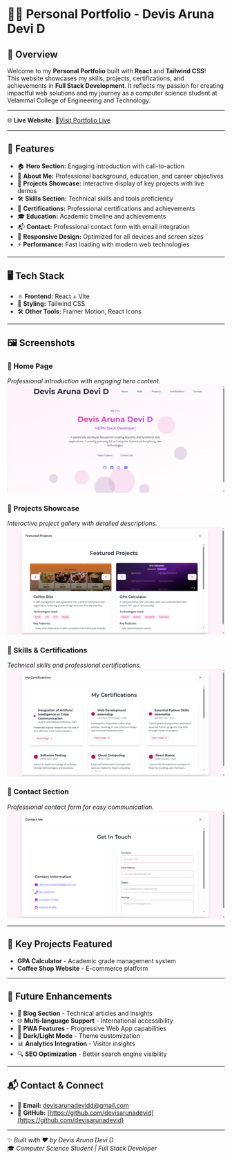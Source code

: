 # 👩‍💻 Personal Portfolio - Devis Aruna Devi D

## 📌 Overview

Welcome to my **Personal Portfolio** built with **React** and **Tailwind CSS**!  
This website showcases my skills, projects, certifications, and achievements in **Full Stack Development**. It reflects my passion for creating impactful web solutions and my journey as a computer science student at Velammal College of Engineering and Technology.

---

🌐 **Live Website:** 
🚀[Visit Portfolio Live](https://portfolio-wheat-three-19.vercel.app/)

---

## 🎯 Features

- 🏠 **Hero Section:** Engaging introduction with call-to-action
- 👤 **About Me:** Professional background, education, and career objectives
- 💼 **Projects Showcase:** Interactive display of key projects with live demos
- 🛠️ **Skills Section:** Technical skills and tools proficiency
- 📜 **Certifications:** Professional certifications and achievements
- 🎓 **Education:** Academic timeline and achievements
- 📬 **Contact:** Professional contact form with email integration
- 📱 **Responsive Design:** Optimized for all devices and screen sizes
- ⚡ **Performance:** Fast loading with modern web technologies

---

## 🖥️ Tech Stack

- ⚛️ **Frontend:** React + Vite
- 🎨 **Styling:** Tailwind CSS
- 🛠️ **Other Tools:** Framer Motion, React Icons

---

## 🖼️ Screenshots

### 📌 Home Page

_Professional introduction with engaging hero content._  
![Home Page](./screenshots/home.png)

### 📌 Projects Showcase

_Interactive project gallery with detailed descriptions._  
![Projects](./screenshots/projects.png)

### 📌 Skills & Certifications

_Technical skills and professional certifications._  
![Certifications](./screenshots/certifications.png)

### 📌 Contact Section

_Professional contact form for easy communication._  
![Contact](./screenshots/contact.png)

---

## 🎯 Key Projects Featured

- **GPA Calculator** - Academic grade management system
- **Coffee Shop Website** - E-commerce platform

---

## 🚀 Future Enhancements

- 📝 **Blog Section** - Technical articles and insights
- 🌐 **Multi-language Support** - International accessibility
- 📱 **PWA Features** - Progressive Web App capabilities
- 🌙 **Dark/Light Mode** - Theme customization
- 📊 **Analytics Integration** - Visitor insights
- 🔍 **SEO Optimization** - Better search engine visibility

---

## 📬 Contact & Connect

- 📧 **Email:** [devisarunadevidd@gmail.com](mailto:devisarunadevidd@gmail.com)
- 🔗 **GitHub:** [https://github.com/devisarunadevid](https://github.com/devisarunadevid)

---

✨ _Built with ❤️ by Devis Aruna Devi D_  
🎓 _Computer Science Student | Full Stack Developer_
